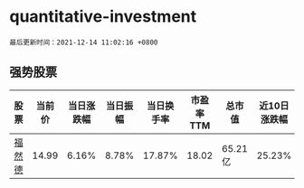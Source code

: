 # quantitative-investment

`最后更新时间：2021-12-14 11:02:16 +0800`

## 强势股票

|股票|当前价|当日涨跌幅|当日振幅|当日换手率|市盈率TTM|总市值|近10日涨跌幅|
|----|----|----|----|----|----|----|----|
|[福然德](https://xueqiu.com/S/SH605050)|14.99|6.16%|8.78%|17.87%|18.02|65.21亿|25.23%|
